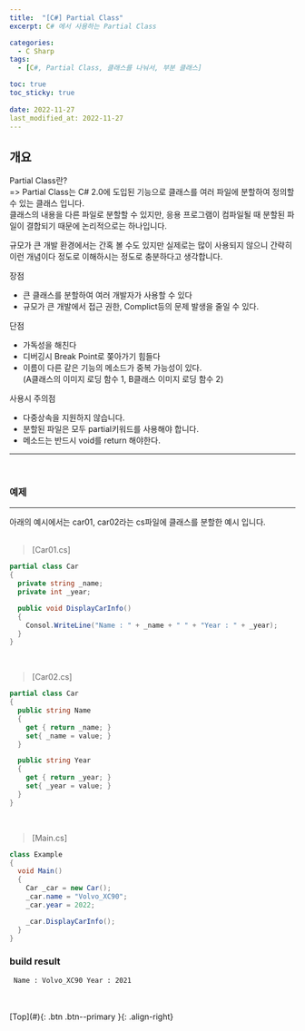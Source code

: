 ```yaml
---
title:  "[C#] Partial Class"
excerpt: C# 에서 사용하는 Partial Class

categories:
  - C Sharp
tags:
  - [C#, Partial Class, 클래스를 나눠서, 부분 클래스]

toc: true
toc_sticky: true
 
date: 2022-11-27
last_modified_at: 2022-11-27
---
```


## 개요
Partial Class란?<br>
=> Partial Class는 C# 2.0에 도입된 기능으로 클래스를 여러 파일에 분할하여 정의할 수 있는 클래스 입니다. <br>
클래스의 내용을 다른 파일로 분할할 수 있지만, 응용 프로그램이 컴파일될 때 분할된 파일이 결합되기 때문에 논리적으로는 하나입니다. <br>

규모가 큰 개발 환경에서는 간혹 볼 수도 있지만 실제로는 많이 사용되지 않으니
간략히 이런 개념이다 정도로 이해하시는 정도로 충분하다고 생각합니다. <br>


장점<br>
- 큰 클래스를 분할하여 여러 개발자가 사용할 수 있다
- 규모가 큰 개발에서 접근 권한, Complict등의 문제 발생을 줄일 수 있다.
 
단점<br>
- 가독성을 해친다
- 디버깅시 Break Point로 쫒아가기 힘들다
- 이름이 다른 같은 기능의 메소드가 중복 가능성이 있다.<br>
  (A클래스의 이미지 로딩 함수 1, B클래스 이미지 로딩 함수 2)

사용시 주의점<br>
- 다중상속을 지원하지 않습니다.
- 분할된 파일은 모두 partial키워드를 사용해야 합니다.
- 메소드는 반드시 void를 return 해야한다.
  
--- 
 <br>

### 예제
--- 

아래의 예시에서는 car01, car02라는 cs파일에 클래스를 분할한 예시 입니다.  <br> 
 <br> 

> [Car01.cs]
``` C#
partial class Car
{
  private string _name;
  private int _year;

  public void DisplayCarInfo()
  {
    Consol.WriteLine("Name : " + _name + " " + "Year : " + _year);
  }
}
```
 <br> 

> [Car02.cs]
``` C#
partial class Car
{
  public string Name
  {
    get { return _name; }
    set{ _name = value; }
  }

  public string Year
  {
    get { return _year; }
    set{ _year = value; }
  }
}
```

 <br> 

> [Main.cs]
``` C#
class Example
{
  void Main()
  {
    Car _car = new Car();
    _car.name = "Volvo_XC90";
    _car.year = 2022;

    _car.DisplayCarInfo();
  }
}
```


### build result

```
 Name : Volvo_XC90 Year : 2021
```

<br>



<br>
[Top](#){: .btn .btn--primary }{: .align-right}